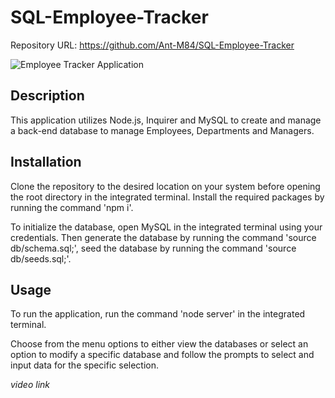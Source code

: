 # SQL-Employee-Tracker

Repository URL: https://github.com/Ant-M84/SQL-Employee-Tracker

![Employee Tracker Application](/assets/SQL-Employee-Tracker.jpg.jpg)

## Description

This application utilizes Node.js, Inquirer and MySQL to create and manage a back-end database to manage Employees, Departments and Managers.

## Installation

Clone the repository to the desired location on your system before opening the root directory in the integrated terminal. Install the required packages by running the command 'npm i'.

To initialize the database, open MySQL in the integrated terminal using your credentials. Then generate the database by running the command 'source db/schema.sql;', seed the database by running the command 'source db/seeds.sql;'.

## Usage

To run the application, run the command 'node server' in the integrated terminal.

Choose from the menu options to either view the databases or select an option to modify a specific database and follow the prompts to select and input data for the specific selection.

_video link_
